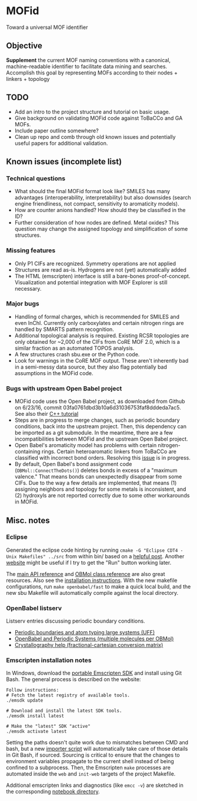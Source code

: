 # MOFid
Toward a universal MOF identifier

## Objective
**Supplement** the current MOF naming conventions with a canonical, machine-readable identifier to facilitate data mining and searches.  Accomplish this goal by representing MOFs according to their nodes + linkers + topology

## TODO
* Add an intro to the project structure and tutorial on basic usage.
* Give background on validating MOFid code against ToBaCCo and GA MOFs.
* Include paper outline somewhere?
* Clean up repo and comb through old known issues and potentially useful papers for additional validation.

## Known issues (incomplete list)
### Technical questions
* What should the final MOFid format look like?  SMILES has many advantages (interoperability, interpretability) but also downsides (search engine friendliness, not compact, sensitivity to aromaticity models).
* How are counter anions handled?  How should they be classified in the ID?
* Further consideration of how nodes are defined.  Metal oxides?  This question may change the assigned topology and simplification of some structures.

### Missing features
* Only P1 CIFs are recognized.  Symmetry operations are not applied
* Structures are read as-is.  Hydrogens are not (yet) automatically added
* The HTML (emscripten) interface is still a bare-bones proof-of-concept.  Visualization and potential integration with MOF Explorer is still necessary.

### Major bugs
* Handling of formal charges, which is recommended for SMILES and even InChI.  Currently only carboxylates and certain nitrogen rings are handled by SMARTS pattern recognition.
* Additional topological analysis is required.  Existing RCSR topologies are only obtained for ~2,000 of the CIFs from CoRE MOF 2.0, which is a similar fraction as an automated TOPOS analysis.
* A few structures crash sbu.exe or the Python code.
* Look for warnings in the CoRE MOF output.  These aren't inherently bad in a semi-messy data source, but they also flag potentially bad assumptions in the MOFid code.

### Bugs with upstream Open Babel project
* MOFid code uses the Open Babel project, as downloaded from Github on 6/23/16, commit 03fa0761dbd3b10a6d31036753faf8dddeda7ac5.  See also their [C++ tutorial](http://openbabel.org/wiki/Developer:Cpp_Tutorial)
* Steps are in progress to merge changes, such as periodic boundary conditions, back into the upstream project.  Then, this dependency can be imported as a git submodule.  In the meantime, there are a few incompatibilities between MOFid and the upstream Open Babel project.
* Open Babel's aromaticity model has problems with certain nitrogen-containing rings.  Certain heteroaromatic linkers from ToBaCCo are classified with incorrect bond orders.  Resolving this [issue](https://github.com/openbabel/openbabel/issues/1360) is in progress.
* By default, Open Babel's bond assignment code (`OBMol::ConnectTheDots()`) deletes bonds in excess of a "maximum valence."  That means bonds can unexpectedly disappear from some CIFs.  Due to the way a few details are implemented, that means (1) assigning neighbors and topology for some metals is inconsistent, and (2) hydroxyls are not reported correctly due to some other workarounds in MOFid.


## Misc. notes
### Eclipse
Generated the eclipse code hinting by running `cmake -G "Eclipse CDT4 - Unix Makefiles" ../src` from within bin/ based on a [helpful post](http://stackoverflow.com/questions/11645575/importing-a-cmake-project-into-eclipse-cdt).  Another [website](http://www.badprog.com/c-eclipse-installation-of-c-c-development-tools-cdt-and-cygwin-for-windows) might be useful if I try to get the "Run" button working later.

The [main API reference](http://openbabel.org/dev-api/namespaceOpenBabel.shtml) and [OBMol class reference](http://openbabel.org/dev-api/classOpenBabel_1_1OBMol.shtml) are also great resources.  Also see the [installation instructions](https://openbabel.org/docs/dev/Installation/install.html#local-build).  With the new makefile configurations, run `make openbabel/fast` to make a quick local build, and the new sbu Makefile will automatically compile against the local directory.

### OpenBabel listserv
Listserv entries discussing periodic boundary conditions.

* [Periodic boundaries and atom typing large systems (UFF)](https://www.mail-archive.com/openbabel-discuss@lists.sourceforge.net/msg02002.html)
* [OpenBabel and Periodic Systems (multiple molecules per OBMol)](https://sourceforge.net/p/openbabel/mailman/message/7048390/)
* [Crystallography help (fractional-cartesian conversion matrix)](https://sourceforge.net/p/openbabel/mailman/message/7049196/)

### Emscripten installation notes
In Windows, download the [portable Emscripten SDK](http://kripken.github.io/emscripten-site/docs/getting_started/downloads.html#platform-notes-installation-instructions-portable-sdk) and install using Git Bash.  The general process is described on the website:

```
Follow instructions:
# Fetch the latest registry of available tools.
./emsdk update

# Download and install the latest SDK tools.
./emsdk install latest

# Make the "latest" SDK "active"
./emsdk activate latest
```

Setting the paths doesn't quite work due to mismatches between CMD and bash, but a new [importer script](Scripts/import_emscripten.sh) will automatically take care of those details in Git Bash, if sourced.  Sourcing is critical to ensure that the changes to environment variables propagate to the current shell instead of being confined to a subprocess.  Then, the Emscripten `make` processes are automated inside the `web` and `init-web` targets of the project Makefile.

Additional emscripten links and diagnostics (like `emcc -v`) are sketched in the corresponding [notebook directory](Notebooks/20170810-emscripten/emscripten_installation.txt).




